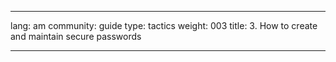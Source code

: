 

---

lang: am
community: guide
type: tactics
weight: 003
title: 3. How to create and maintain secure passwords

---

<stub>

